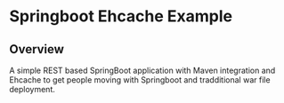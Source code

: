 Springboot Ehcache Example
==============================
Overview
--------
A simple REST based SpringBoot application with Maven integration and Ehcache to get people moving with Springboot and tradditional war file deployment.